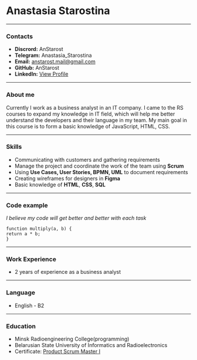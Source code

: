 # Anastasia Starostina
---------------------
### Contacts
* **Discrord:** AnStarost
* **Telegram:** Anastasia_Starostina 
* **Email:** anstarost.mail@gmail.com
* **GitHub:** AnStarost
* **LinkedIn:** [View Profile](https://www.linkedin.com/in/anastasiya-starostina-019796213/ "LinkedIn")
---------------------
### About me ###

Currently I work as a business analyst in an IT company. I came to the RS courses to expand my knowledge in IT field, which will help me better understand the developers and their language in my team. My main goal in this course is to form a basic knowledge of JavaScript, HTML, CSS.

---------------------
### Skills
* Communicating with customers and gathering requirements
* Manage the project and coordinate the work of the team using **Scrum**
* Using **Use Cases, User Stories, BPMN, UML** to document requirements
* Creating wireframes for designers in **Figma**
* Basic knowledge of **HTML**, **CSS**, **SQL**
--------------------------
### Code example ###

*I believe my code will get better and better with each task*

```
function multiply(a, b) {
return a * b;
}
``` 
-----------------------------
### Work Experience
* 2 years of experience as a business analyst
-----------------------
### Language
* English - B2
-------------------------
### Education
* Minsk Radioengineering College(programming)
* Belarusian State University of Informatics and Radioelectronics
* Certificate: [Product Scrum Master I](https://www.linkedin.com/posts/anastasiya-starostina-019796213_professional-scrum-master-i-activity-6934434657748840448-kTlr?utm_source=linkedin_share&utm_medium=member_desktop_web "PSMI")

